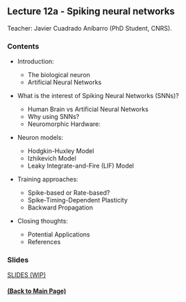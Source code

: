 ## Lecture 12a - Spiking neural networks 
Teacher: Javier Cuadrado Aníbarro (PhD Student, CNRS).

<!--
### Lecture video
View the recorded lecture [here](https://drive.google.com/file/d/1qMh_THQxkKuC1epVvPrQqPTbZ4fvz7gy/view?usp=sharing) (this will only be available for approximately 6 weeks after the course)
-->

### Contents
+ Introduction:
	+ The biological neuron
	+ Artificial Neural Networks

+ What is the interest of Spiking Neural Networks (SNNs)?
	+ Human Brain vs Artificial Neural Networks
	+ Why using SNNs?
	+ Neuromorphic Hardware: 

+ Neuron models:
	+ Hodgkin-Huxley Model
	+ Izhikevich Model
	+ Leaky Integrate-and-Fire (LIF) Model

+ Training approaches:
	+ Spike-based or Rate-based?
	+ Spike-Timing-Dependent Plasticity
	+ Backward Propagation

+ Closing thoughts:
	+ Potential Applications
	+ References


<!--- ### Practical work
+ Spiking neural networks and backward propagation.
	+ [(the link to notebook will be available soon).]( )
+ Spike-timing-dependant plasticity.
	+ [(the link to notebook will be available soon).]( ) --->
### Slides

[SLIDES (WIP)](https://docs.google.com/presentation/d/1AGfa40oBQNUyTGdZhdXLYWsPelGB2nmgltkRg4cnwRc/edit?usp=sharing)

#### [(Back to Main Page)](../index.md)

